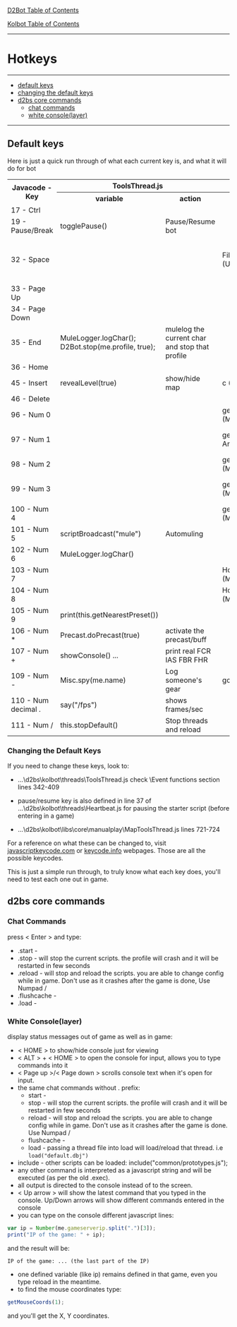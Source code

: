 [D2Bot Table of Contents](https://bhdocs.github.io/docs/category/d2bot)

[Kolbot Table of Contents](https://bhdocs.github.io/docs/category/kolbot)

---

# Hotkeys

---

* [default keys](#default-keys)
* [changing the default keys](#changing-the-default-keys)
* [d2bs core commands](#d2bs-core-commands)
	* [chat commands](#chat-commands)
	* [white console(layer)](#white-consolelayer)
---

## Default keys
Here is just a quick run through of what each current key is, and what it will do for bot
<table>
	<tr>
		<th rowspan="2"><b>Javacode - Key</b></th>
		<th colspan="2"><b>ToolsThread.js</b></th>
		<th colspan="2"><b>other scripts</b></th>
	</tr>
	<tr>
		<th><b>variable</b></th>
		<th><b>action</b></th>
		<th><b>variable</b></th>
		<th><b>action</b></th>
	</tr>
	<tr>
  	  	<td>17 - Ctrl</td>
  	  	<td></td>
  	  	<td></td>
  	  	<td></td>
  	  	<td></td>
	</tr>
	<tr>
  	  	<td>19 - Pause/Break</td>
  	  	<td>togglePause()</td>
  	  	<td>Pause/Resume bot</td>
  	  	<td></td>
  	  	<td></td>
	</tr>
	<tr>
  	  	<td>32 - Space</td>
  	  	<td></td>
  	  	<td></td>
  	  	<td>FileTools.copy (UserAddon.js)</td>
  	  	<td>copy the charconfig with name of char included </td>
	</tr>
	<tr>
  	  	<td>33 - Page Up</td>
  	  	<td></td>
  	  	<td></td>
  	  	<td></td>
  	  	<td></td>
	</tr>
	<tr>
  	  	<td>34 - Page Down</td>
  	  	<td></td>
  	  	<td></td>
  	  	<td></td>
  	  	<td></td>
	</tr>
	<tr>
  	  	<td>35 - End</td>
  	  	<td>MuleLogger.logChar(); D2Bot.stop(me.profile, true);</td>
  	  	<td>mulelog the current char and stop that profile</td>
  	  	<td></td>
  	  	<td></td>
	</tr>
	<tr>
  	  	<td>36 - Home</td>
  	  	<td></td>
  	  	<td></td>
  	  	<td></td>
  	  	<td></td>
	</tr>
	<tr>
  	  	<td>45 - Insert</td>
  	  	<td>revealLevel(true)</td>
  	  	<td>show/hide map</td>
  	  	<td>c (Test.js)</td>
  	  	<td>print ... </td>
	</tr>
	<tr>
  	  	<td>46 - Delete</td>
  	  	<td></td>
  	  	<td></td>
  	  	<td></td>
  	  	<td></td>
	</tr>
	<tr>
  	  	<td>96 - Num 0</td>
  	  	<td></td>
  	  	<td></td>
  	  	<td>getHook("Next Area") (MapThread.js)</td>
  	  	<td>move to next area</td>
	</tr>
	<tr>
  	  	<td>97 - Num 1</td>
  	  	<td></td>
  	  	<td></td>
  	  	<td>getHook("Previous Area") (MapThread.js)</td>
  	  	<td>move to previous area</td>
	</tr>
	<tr>
  	  	<td>98 - Num 2</td>
  	  	<td></td>
  	  	<td></td>
  	  	<td>getHook("Waypoint") (MapThread.js)</td>
  	  	<td>move to wp</td>
	</tr>
	<tr>
  	  	<td>99 - Num 3</td>
  	  	<td></td>
  	  	<td></td>
  	  	<td>getHook("POI") (MapThread.js)</td>
  	  	<td>move to Point of Interest</td>
	</tr>
	<tr>
  	  	<td>100 - Num 4</td>
  	  	<td></td>
  	  	<td></td>
  	  	<td>getHook("Side Area") (MapThread.js)</td>
  	  	<td>move to side area</td>
	</tr>
	<tr>
  	  	<td>101 - Num 5</td>
  	  	<td>scriptBroadcast("mule")</td>
  	  	<td>Automuling</td>
  	  	<td></td>
  	  	<td></td>
	</tr>
	<tr>
  	  	<td>102 - Num 6</td>
  	  	<td>MuleLogger.logChar()</td>
  	  	<td></td>
  	  	<td></td>
  	  	<td></td>
	</tr>
	<tr>
  	  	<td>103 - Num 7</td>
  	  	<td></td>
  	  	<td></td>
  	  	<td>Hooks.monsters.enabled (MapThread.js)</td>
  	  	<td>show/hide monsters</td>
	</tr>
	<tr>
  	  	<td>104 - Num 8</td>
  	  	<td></td>
  	  	<td></td>
  	  	<td>Hooks.vector.enabled (MapThread.js)</td>
  	  	<td>show/hide vectors</td>
	</tr>
	<tr>
  	  	<td>105 - Num 9</td>
  	  	<td>print(this.getNearestPreset())</td>
  	  	<td></td>
  	  	<td></td>
  	  	<td></td>
	</tr>
	<tr>
  	  	<td>106 - Num *</td>
  	  	<td>Precast.doPrecast(true)</td>
  	  	<td>activate the precast/buff</td>
  	  	<td></td>
  	  	<td></td>
	</tr>
	<tr>
  	  	<td>107 - Num +</td>
  	  	<td>showConsole() ...</td>
  	  	<td>print real FCR IAS FBR FHR</td>
  	  	<td></td>
  	  	<td></td>
	</tr>
	<tr>
  	  	<td>109 - Num -</td>
  	  	<td>Misc.spy(me.name)</td>
  	  	<td>Log someone's gear</td>
  	  	<td>go (CrushTele.js)</td>
  	  	<td>autoteleport in strategic areas</td>
	</tr>
	<tr>
  	  	<td>110 - Num decimal .</td>
  	  	<td>say("/fps")</td>
  	  	<td>shows frames/sec</td>
  	  	<td></td>
  	  	<td></td>
	</tr>
	<tr>
  	  	<td>111 - Num /</td>
  	  	<td>this.stopDefault()</td>
  	  	<td>Stop threads and reload</td>
  	  	<td></td>
  	  	<td></td>
	</tr>
</table>

### Changing the Default Keys

If you need to change these keys, look to:

* ...\d2bs\kolbot\threads\ToolsThread.js check \\Event functions section lines 342-409

* pause/resume key is also defined in line 37 of ...\d2bs\kolbot\threads\Heartbeat.js for pausing the starter script (before entering in a game)

* ...\d2bs\kolbot\libs\core\manualplay\MapToolsThread.js lines 721-724


For a reference on what these can be changed to, visit [javascriptkeycode.com](http://www.javascriptkeycode.com/) or [keycode.info](http://keycode.info/) webpages. Those are all the possible keycodes.

This is just a simple run through, to truly know what each key does, you'll need to test each one out in game.

## d2bs core commands

### Chat Commands
press < Enter > and type:
* .start -
* .stop - will stop the current scripts. the profile will crash and it will be restarted in few seconds
* .reload - will stop and reload the scripts. you are able to change config while in game. Don't use as it crashes after the game is done, Use Numpad /
* .flushcache -
* .load - 

### White Console(layer)
display status messages out of game as well as in game:
* < HOME > to show/hide console just for viewing
* < ALT > + < HOME > to open the console for input, allows you to type commands into it
* < Page up >/< Page down > scrolls console text when it's open for input.
* the same chat commands without . prefix:
	* start -
	* stop - will stop the current scripts. the profile will crash and it will be restarted in few seconds
	* reload - will stop and reload the scripts. you are able to change config while in game. Don't use as it crashes after the game is done. Use Numpad /
	* flushcache -
	* load - passing a thread file into load will load/reload that thread. i.e `load("default.dbj")`
* include - other scripts can be loaded: include("common/prototypes.js");
* any other command is interpreted as a javascript string and will be executed (as per the old .exec).
* all output is directed to the console instead of to the screen.
* < Up arrow > will show the latest command that you typed in the console. Up/Down arrows will show different commands entered in the console
* you can type on the console different javascript lines:
```javascript
var ip = Number(me.gameserverip.split(".")[3]);
print("IP of the game: " + ip);
``` 
and the result will be:
```
IP of the game: ... (the last part of the IP)
```
* one defined variable (like ip) remains defined in that game, even you type reload in the meantime.
* to find the mouse coordinates type:
```javascript
getMouseCoords(1);
```
and you'll get the X, Y coordinates. 
